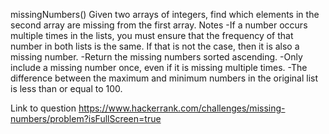 missingNumbers()
Given two arrays of integers, find which elements in the second array are missing from the first array.
Notes
-If a number occurs multiple times in the lists, you must ensure that the frequency of that number in both lists is the same. If that is not the case, then it is also a missing number.
-Return the missing numbers sorted ascending.
-Only include a missing number once, even if it is missing multiple times.
-The difference between the maximum and minimum numbers in the original list is less than or equal to 100.

Link to question https://www.hackerrank.com/challenges/missing-numbers/problem?isFullScreen=true